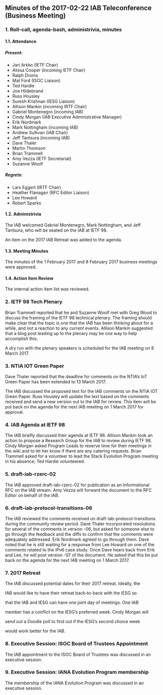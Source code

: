 
Minutes of the 2017-02-22 IAB Teleconference (Business Meeting)
---------------------------------------------------------------


### 1. Roll-call, agenda-bash, administrivia, minutes


#### 1.1. Attendance


##### Present:


* Jari Arkko (IETF Chair)
* Alissa Cooper (incoming IETF Chair)
* Ralph Droms
* Mat Ford (ISOC Liaison)
* Ted Hardie
* Joe Hildebrand
* Russ Housley
* Suresh Krishnan (IESG Liaison)
* Allison Mankin (incoming IRTF Chair)
* Gabriel Montenegro (incoming IAB)
* Cindy Morgan (IAB Executive Administrative Manager)
* Erik Nordmark
* Mark Nottingham (incoming IAB)
* Andrew Sullivan (IAB Chair)
* Jeff Tantsura (incoming IAB)
* Dave Thaler
* Martin Thomson
* Brian Trammell
* Amy Vezza (IETF Secretariat)
* Suzanne Woolf


##### Regrets:


* Lars Eggert (IRTF Chair)
* Heather Flanagan (RFC Editor Liaison)
* Lee Howard
* Robert Sparks


#### 1.2. Administrivia


The IAB welcomed Gabriel Montenegro, Mark Nottingham, and Jeff Tantsura, who will be seated on the IAB at IETF 98.


An item on the 2017 IAB Retreat was added to the agenda.


#### 1.3. Meeting Minutes


The minutes of the 1 February 2017 and 8 February 2017 business meetings were approved.


#### 1.4. Action Item Review


The internal action item list was reviewed.


### 2. IETF 98 Tech Plenary


Brian Trammell reported that he and Suzanne Woolf met with Greg Wood to discuss the framing of the IETF 98 technical plenary. The framing should make clear that the topic is one that the IAB has been thinking about for a while, and not a reaction to any current events. Allison Mankin suggested that a blog post leading up to the plenary may be one way to help accomplish this.


A dry run with the plenary speakers is scheduled for the IAB meeting on 8 March 2017.


### 3. NTIA IOT Green Paper


Dave Thaler reported that the deadline for comments on the NTIA’s IoT Green Paper has been extended to 13 March 2017.


The IAB discussed the proposed text for the IAB comments on the NTIA IOT Green Paper. Russ Housley will update the text based on the comments received and send a new version out to the IAB for review. This item will be put back on the agenda for the next IAB meeting on 1 March 2017 for approval.


### 4. IAB Agenda at IETF 98


The IAB briefly discussed their agenda at IETF 98. Allison Mankin took an action to propose a Research Group for the IAB to review during IETF 98. Cindy Morgan asked Program Leads to reserve time for their meetings in the wiki and to let her know if there are any catering requests. Brian Trammell asked for a volunteer to lead the Stack Evolution Program meeting in his absence; Ted Hardie volunteered.


### 5. draft-iab-rzerc-02


The IAB approved draft-iab-rzerc-02 for publication as an Informational RFC on the IAB stream. Amy Vezza will forward the document to the RFC Editor on behalf of the IAB.


### 6. draft-iab-protocol-transitions-06


The IAB reviewed the comments received on draft-iab-protocol-transitions during the community review period. Dave Thaler incorporated resolutions for several of the comments in version -06, but asked for someone else to go through the feedback and the diffs to confirm that the comments were adequately addressed. Erik Nordmark agreed to go through them. Dave noted that he is still waiting for a response from Lee Howard on one of the comments related to the IPv6 case study. Once Dave hears back from Erik and Lee, he will post version -07 of the document. He asked that this be put back on the agenda for the next IAB meeting on 1 March 2017.


### 7. 2017 Retreat


The IAB discussed potential dates for their 2017 retreat. Ideally, the  

IAB would like to have their retreat back-to-back with the IESG so  

that the IAB and IESG can have one joint day of meetings. One IAB  

member has a conflict on the IESG’s preferred week. Cindy Morgan will  

send out a Doodle poll to find out if the IESG’s second choice week  

would work better for the IAB.


### 8. Executive Session: ISOC Board of Trustees Appointment


The IAB appointment to the ISOC Board of Trustees was discussed in an executive session.


### 9. Executive Session: IANA Evolution Program membership


The membership of the IANA Evolution Program was discussed in an executive session.


